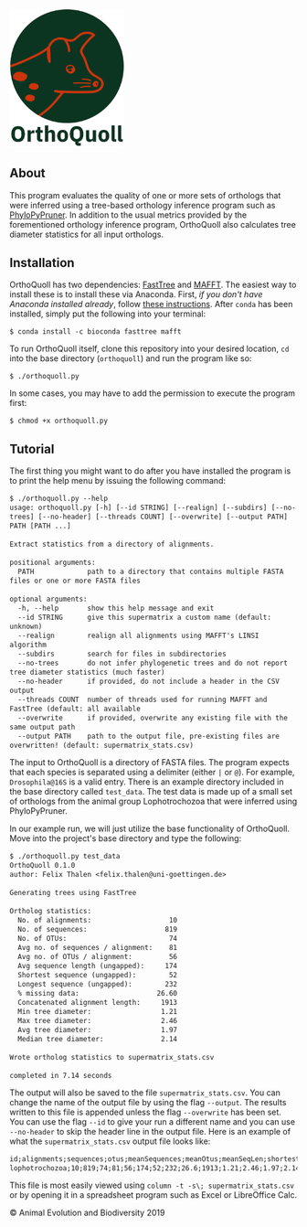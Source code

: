 <img src="https://github.com/fethalen/orthoquoll/blob/master/orthoquoll_logo_700px.png" alt="ppp_logotype" width="200"/>

## About

This program evaluates the quality of one or more sets of orthologs that were
inferred using a tree-based orthology inference program such as
[PhyloPyPruner](https://github.com/fethalen/phylopypruner). In addition to the
usual metrics provided by the forementioned orthology inference program,
OrthoQuoll also calculates tree diameter statistics for all input orthologs.

## Installation

OrthoQuoll has two dependencies:
[FastTree](http://www.microbesonline.org/fasttree/) and
[MAFFT](https://mafft.cbrc.jp/alignment/software/). The easiest way to install
these is to install these via Anaconda. First, _if you don't have Anaconda
installed already_, follow
[these instructions](https://www.anaconda.com/products/individual). After
`conda` has been installed, simply put the following into your terminal:

```
$ conda install -c bioconda fasttree mafft
```

To run OrthoQuoll itself, clone this repository into your desired location,
`cd` into the base directory (`orthoquoll`) and run the program like so:

```
$ ./orthoquoll.py
```

In some cases, you may have to add the permission to execute the program first:

```
$ chmod +x orthoquoll.py
```

## Tutorial

The first thing you might want to do after you have installed the program is
to print the help menu by issuing the following command:

```
$ ./orthoquoll.py --help
usage: orthoquoll.py [-h] [--id STRING] [--realign] [--subdirs] [--no-trees] [--no-header] [--threads COUNT] [--overwrite] [--output PATH] PATH [PATH ...]

Extract statistics from a directory of alignments.

positional arguments:
  PATH             path to a directory that contains multiple FASTA files or one or more FASTA files

optional arguments:
  -h, --help       show this help message and exit
  --id STRING      give this supermatrix a custom name (default: unknown)
  --realign        realign all alignments using MAFFT's LINSI algorithm
  --subdirs        search for files in subdirectories
  --no-trees       do not infer phylogenetic trees and do not report tree diameter statistics (much faster)
  --no-header      if provided, do not include a header in the CSV output
  --threads COUNT  number of threads used for running MAFFT and FastTree (default: all available
  --overwrite      if provided, overwrite any existing file with the same output path
  --output PATH    path to the output file, pre-existing files are overwritten! (default: supermatrix_stats.csv)
```

The input to OrthoQuoll is a directory of FASTA files. The program expects that
each species is separated using a delimiter (either `|` or `@`). For example,
`Drosophila@16S` is a valid entry. There is an example directory included in
the base directory called `test_data`. The test data is made up of a small set
of orthologs from the animal group Lophotrochozoa that were inferred using
PhyloPyPruner.

In our example run, we will just utilize the base functionality of OrthoQuoll.
Move into the project's base directory and type the following:

```
$ ./orthoquoll.py test_data
OrthoQuoll 0.1.0
author: Felix Thalen <felix.thalen@uni-goettingen.de>

Generating trees using FastTree

Ortholog statistics:
  No. of alignments:                   10
  No. of sequences:                   819
  No. of OTUs:                         74
  Avg no. of sequences / alignment:    81
  Avg no. of OTUs / alignment:         56
  Avg sequence length (ungapped):     174
  Shortest sequence (ungapped):        52
  Longest sequence (ungapped):        232
  % missing data:                   26.60
  Concatenated alignment length:     1913
  Min tree diameter:                 1.21
  Max tree diameter:                 2.46
  Avg tree diameter:                 1.97
  Median tree diameter:              2.14

Wrote ortholog statistics to supermatrix_stats.csv

completed in 7.14 seconds
```

The output will also be saved to the file `supermatrix_stats.csv`. You can
change the name of the output file by using the flag `--output`. The results
written to this file is appended unless the flag `--overwrite` has been set.
You can use the flag `--id` to give your run a different name and you can use
`--no-header` to skip the header line in the output file. Here is an example
of what the `supermatrix_stats.csv` output file looks like:

```
id;alignments;sequences;otus;meanSequences;meanOtus;meanSeqLen;shortestSeq;longestSeq;pctMissingData;catAlignmentLen;minTreeDiameter;maxTreeDiameter;meanTreeDiameter;medianTreeDiameter
lophotrochozoa;10;819;74;81;56;174;52;232;26.6;1913;1.21;2.46;1.97;2.14
```

This file is most easily viewed using `column -t -s\; supermatrix_stats.csv` or
by opening it in a spreadsheet program such as Excel or LibreOffice Calc.

© Animal Evolution and Biodiversity 2019
